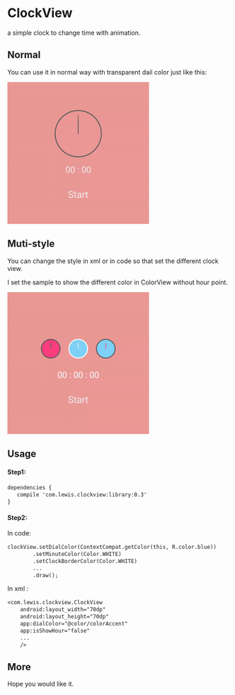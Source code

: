 # ClockView
a simple clock to change time with animation.

## Normal

You can use it in normal way with transparent dail color just like this:

[![image](https://raw.githubusercontent.com/Wenqin-231/ClockView/master/art/normal.gif)](https://github.com/Wenqin-231/ClockView/blob/master/art/normal.gif)



## Muti-style

You can change the style in xml or in code so that set the different clock view.

I set the sample to show the different color in ColorView without hour point.

[![image](https://raw.githubusercontent.com/Wenqin-231/ClockView/master/art/multi-style.gif)](https://github.com/Wenqin-231/ClockView/blob/master/art/multi-style.gif)

## Usage

#### Step1:

```
dependencies {
   compile 'com.lewis.clockview:library:0.3'
}
```

#### Step2:

In code:

```
clockView.setDialColor(ContextCompat.getColor(this, R.color.blue))
        .setMinuteColor(Color.WHITE)
        .setClockBorderColor(Color.WHITE)
        ...
        .draw();
```

In xml :

```
<com.lewis.clockview.ClockView
    android:layout_width="70dp"
    android:layout_height="70dp"
    app:dialColor="@color/colorAccent"
    app:isShowHour="false"
    ...
    />
```



## More

Hope you would like it.
